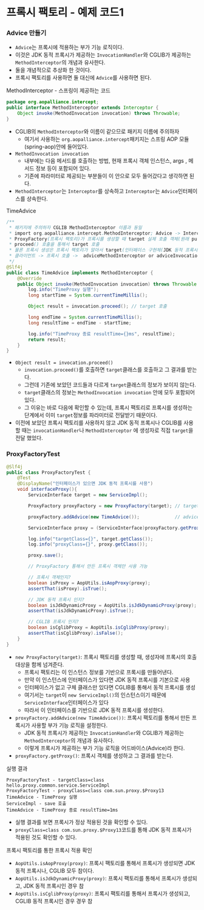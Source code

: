 # 프록시 팩토리 - 예제 코드1

### Advice 만들기

- ``Advice``는 프록시에 적용하는 부가 기능 로직이다.
- 이것은 JDK 동적 프록시가 제공하는 ``InvocationHandler``와 CGLIB가 제공하는 ``MethodInterceptor``의 개념과 유사한다.
- 둘을 개념적으로 추상화 한 것이다.
- 프록시 팩토리를 사용하면 둘 대신에 ``Advice``를 사용하면 된다.

MethodInterceptor - 스프링이 제공하는 코드
```java
package org.aopalliance.intercept;
public interface MethodInterceptor extends Interceptor {
    Object invoke(MethodInvocation invocation) throws Throwable;
}
```
- CGLIB의 ``MethodInterceptor``와 이름이 같으므로 패키지 이름에 주의하자
  - 여기서 사용하는 ``org.aopalliance.intercept``패키지는 스프링 AOP 모듈(spring-aop)안에 들어있다.
- ``MethodInvocation invocation``
  - 내부에는 다음 메서드를 호출하는 방법, 현재 프록시 객체 인스턴스, args , 메서드 정보 등이 포함되어 있다.
  - 기존에 파라미터로 제공되는 부분들이 이 안으로 모두 들어갔다고 생각하면 된다.
- ``MethodInterceptor``는 ``Interceptor``를 상속하고 ``Interceptor``는 ``Advice``인터페이스를 상속한다.

TimeAdvice
```java
/**
 * 패키지에 주의하자 CGLIB MethodInterceptor 이름과 동일
 * import org.aopalliance.intercept.MethodInterceptor; Advice -> Interceptor -> MethodInterceptor
 * ProxyFactory(프록시 팩토리)가 프록시를 생성할 때 target 실제 호출 객체(원래 pure 객체) 넣어준다.
 * proceed() 호출을 통해서 target 호출
 * 물론 프록시 생성은 프록시 팩토리가 알아서 target(인터페이스 구현체(JDK 동적 프록시), 그냥 CLASS(CGLIB))
 * 클라이언트 -> 프록시 호출 ->  adviceMethodInterceptor or adviceInvocationHandler 호출 -> 내가 구현한 advice -> target 호출 순서
 */
@Slf4j
public class TimeAdvice implements MethodInterceptor {
    @Override
    public Object invoke(MethodInvocation invocation) throws Throwable {
        log.info("TimeProxy 실행");
        long startTime = System.currentTimeMillis();

        Object result = invocation.proceed(); // target 호출

        long endTime = System.currentTimeMillis();
        long resultTime = endTime - startTime;

        log.info("TimeProxy 종료 resultTime={}ms", resultTime);
        return result;
    }
}
```
- ``Object result = invocation.proceed()``
  - ``invocation.proceed()``를 호출하면 ``target``클래스를 호출하고 그 결과를 받는다.
  - 그런데 기존에 보았던 코드들과 다르게 ``target``클래스의 정보가 보이지 않는다. 
  - ``target``클래스의 정보는 ``MethodInvocation invocation`` 안에 모두 포함되어 있다.
  - 그 이유는 바로 다음에 확인할 수 있는데, 프록시 팩토리로 프록시를 생성하는 단계에서 이미 ``target``정보를 
    파라미터로 전달받기 때문이다.
- 이전에 보았던 프록시 팩토리를 사용하지 않고 JDK 동적 프록시나 CGLIB를 사용할 때는 ``invocationHandler``나 ``MethodInterceptor``
  에 생성자로 직접 ``target``을 전달 했었다.

### ProxyFactoryTest

```java
@Slf4j
public class ProxyFactoryTest {
    @Test
    @DisplayName("인터페이스가 있으면 JDK 동적 프록시를 사용")
    void interfaceProxy(){
        ServiceInterface target = new ServiceImpl();

        ProxyFactory proxyFactory = new ProxyFactory(target); // target 추가 실제 객체

        proxyFactory.addAdvice(new TimeAdvice());             // advice(부가 기능 로직) 추가 advice가 target 호출

        ServiceInterface proxy = (ServiceInterface)proxyFactory.getProxy();

        log.info("targetClass={}", target.getClass());
        log.info("proxyClass={}", proxy.getClass());

        proxy.save();

        // ProxyFactory 통해서 만든 프록시 객체만 사용 가능

        // 프록시 객체인지?
        boolean isProxy = AopUtils.isAopProxy(proxy);
        assertThat(isProxy).isTrue();

        // JDK 동적 프록시 인지?
        boolean isJdkDynamicProxy = AopUtils.isJdkDynamicProxy(proxy);
        assertThat(isJdkDynamicProxy).isTrue();

        // CGLIB 프록시 인지?
        boolean isCglibProxy = AopUtils.isCglibProxy(proxy);
        assertThat(isCglibProxy).isFalse();
    }
}
```
- ``new ProxyFactory(target)``: 프록시 팩토리를 생성할 때, 생성자에 프록시의 호출 대상을 함께 넘겨준다. 
  - 프록시 팩토리는 이 인스턴스 정보를 기반으로 프록시를 만들어낸다.
  - 만약 이 인스턴스에 인터페이스가 있다면 JDK 동적 프록시를 기본으로 사용
  - 인터페이스가 없고 구체 클래스만 있다면 CGLIB를 통해서 동적 프록시를 생성
  - 여기서는 ``target``이 ``new ServiceImpl()``의 인스턴스이기 때문에 ``ServiceInterface``인터페이스가 있다
  - 따라서 이 인터페이스를 기반으로 JDK 동적 프록시를 생성한다.
- ``proxyFactory.addAdvice(new TimeAdvice())``: 프록시 팩토리를 통해서 만든 프록시가 사용할 부가
  기능 로직을 설정한다.
  - JDK 동적 프록시가 제공하는 ``InvocationHandler``와 CGLIB가 제공하는 ``MethodInterceptor``의 개념과 유사하다.
  - 이렇게 프록시가 제공하는 부가 기능 로직을 어드바이스(Advice)라 한다.
- ``proxyFactory.getProxy()``: 프록시 객체를 생성하고 그 결과를 받는다.

실행 결과 
```text
ProxyFactoryTest - targetClass=class hello.proxy.common.service.ServiceImpl
ProxyFactoryTest - proxyClass=class com.sun.proxy.$Proxy13
TimeAdvice - TimeProxy 실행
ServiceImpl - save 호출
TimeAdvice - TimeProxy 종료 resultTime=1ms
```
- 실행 결과를 보면 프록시가 정상 적용된 것을 확인할 수 있다.
- ``proxyClass=class com.sun.proxy.$Proxy13``코드를 통해 JDK 동적 프록시가 적용된 것도 확인할 수 있다.

프록시 팩토리를 통한 프록시 적용 확인
- ``AopUtils.isAopProxy(proxy)``: 프록시 팩토리를 통해서 프록시가 생성되면 JDK 동적 프록시나, CGLIB 모두 참이다.
- ``AopUtils.isJdkDynamicProxy(proxy)``: 프록시 팩토리를 통해서 프록시가 생성되고, JDK 동적 프록시인 경우 참
- ``AopUtils.isCglibProxy(proxy)``: 프록시 팩토리를 통해서 프록시가 생성되고, CGLIB 동적 프록시인 경우 경우 참

